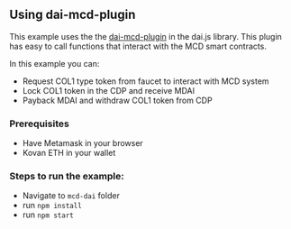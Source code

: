 ## Using dai-mcd-plugin

This example uses the the [dai-mcd-plugin](https://github.com/makerdao/dai.js/tree/dev/lib/dai-plugin-mcd) in the dai.js library. This plugin has easy to call functions that interact with the MCD smart contracts.     


In this example you can: 
- Request COL1 type token from faucet to interact with MCD system
- Lock COL1 token in the CDP and receive MDAI
- Payback MDAI and withdraw COL1 token from CDP   

### Prerequisites
 - Have Metamask in your browser
 - Kovan ETH in your wallet

### Steps to run the example:
 - Navigate to `mcd-dai` folder 
 - run `npm install`
 - run `npm start`